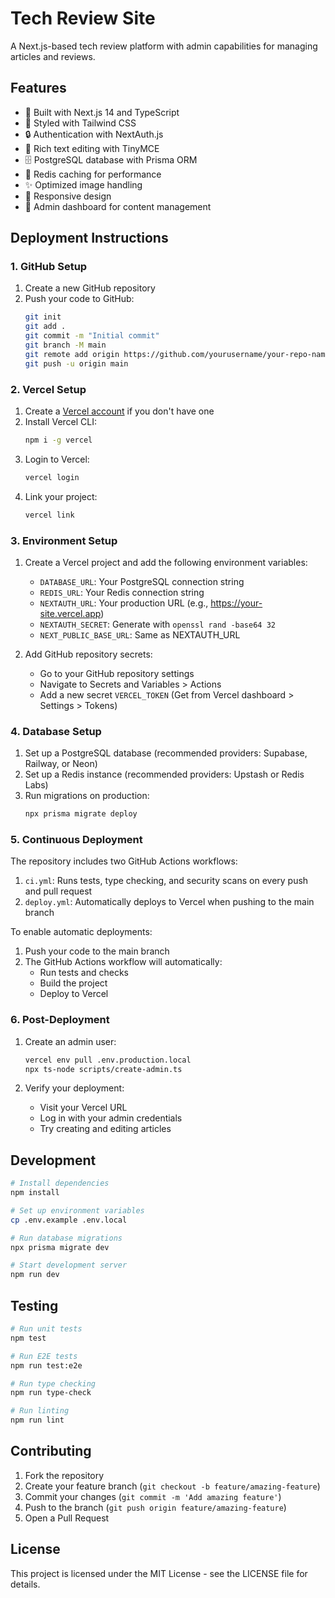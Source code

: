 # Tech Review Site

A Next.js-based tech review platform with admin capabilities for managing articles and reviews.

## Features

- 🚀 Built with Next.js 14 and TypeScript
- 🎨 Styled with Tailwind CSS
- 🔒 Authentication with NextAuth.js
- 📝 Rich text editing with TinyMCE
- 🗄️ PostgreSQL database with Prisma ORM
- 🔄 Redis caching for performance
- ✨ Optimized image handling
- 📱 Responsive design
- 👤 Admin dashboard for content management

## Deployment Instructions

### 1. GitHub Setup

1. Create a new GitHub repository
2. Push your code to GitHub:
   ```bash
   git init
   git add .
   git commit -m "Initial commit"
   git branch -M main
   git remote add origin https://github.com/yourusername/your-repo-name.git
   git push -u origin main
   ```

### 2. Vercel Setup

1. Create a [Vercel account](https://vercel.com/signup) if you don't have one
2. Install Vercel CLI:
   ```bash
   npm i -g vercel
   ```
3. Login to Vercel:
   ```bash
   vercel login
   ```
4. Link your project:
   ```bash
   vercel link
   ```

### 3. Environment Setup

1. Create a Vercel project and add the following environment variables:
   - `DATABASE_URL`: Your PostgreSQL connection string
   - `REDIS_URL`: Your Redis connection string
   - `NEXTAUTH_URL`: Your production URL (e.g., https://your-site.vercel.app)
   - `NEXTAUTH_SECRET`: Generate with `openssl rand -base64 32`
   - `NEXT_PUBLIC_BASE_URL`: Same as NEXTAUTH_URL

2. Add GitHub repository secrets:
   - Go to your GitHub repository settings
   - Navigate to Secrets and Variables > Actions
   - Add a new secret `VERCEL_TOKEN` (Get from Vercel dashboard > Settings > Tokens)

### 4. Database Setup

1. Set up a PostgreSQL database (recommended providers: Supabase, Railway, or Neon)
2. Set up a Redis instance (recommended providers: Upstash or Redis Labs)
3. Run migrations on production:
   ```bash
   npx prisma migrate deploy
   ```

### 5. Continuous Deployment

The repository includes two GitHub Actions workflows:

1. `ci.yml`: Runs tests, type checking, and security scans on every push and pull request
2. `deploy.yml`: Automatically deploys to Vercel when pushing to the main branch

To enable automatic deployments:

1. Push your code to the main branch
2. The GitHub Actions workflow will automatically:
   - Run tests and checks
   - Build the project
   - Deploy to Vercel

### 6. Post-Deployment

1. Create an admin user:
   ```bash
   vercel env pull .env.production.local
   npx ts-node scripts/create-admin.ts
   ```

2. Verify your deployment:
   - Visit your Vercel URL
   - Log in with your admin credentials
   - Try creating and editing articles

## Development

```bash
# Install dependencies
npm install

# Set up environment variables
cp .env.example .env.local

# Run database migrations
npx prisma migrate dev

# Start development server
npm run dev
```

## Testing

```bash
# Run unit tests
npm test

# Run E2E tests
npm run test:e2e

# Run type checking
npm run type-check

# Run linting
npm run lint
```

## Contributing

1. Fork the repository
2. Create your feature branch (`git checkout -b feature/amazing-feature`)
3. Commit your changes (`git commit -m 'Add amazing feature'`)
4. Push to the branch (`git push origin feature/amazing-feature`)
5. Open a Pull Request

## License

This project is licensed under the MIT License - see the LICENSE file for details.
